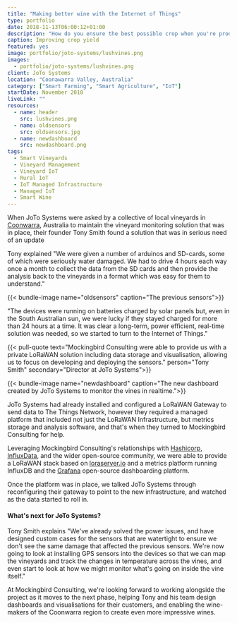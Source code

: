 ```yaml
---
title: "Making better wine with the Internet of Things"
type: portfolio
date: 2018-11-13T06:00:12+01:00
description: "How do you ensure the best possible crop when you're producing bottles of wine that sell for over £1,000?"
caption: Improving crop yield
featured: yes
image: portfolio/joto-systems/lushvines.png
images: 
  - portfolio/joto-systems/lushvines.png
client: JoTo Systems
location: "Coonawarra Valley, Australia"
category: ["Smart Farming", "Smart Agriculture", "IoT"]
startDate: November 2018
liveLink: "" 
resources: 
  - name: header
    src: lushvines.png
  - name: oldsensors
    src: oldsensors.jpg
  - name: newdashboard
    src: newdashboard.png
tags:
  - Smart Vineyards
  - Vineyard Management
  - Vineyard IoT
  - Rural IoT
  - IoT Managed Infrastructure
  - Managed IoT
  - Smart Wine
---
```

When JoTo Systems were asked by a collective of local vineyards in <a target="_blank" href="https://coonawarra.org/" title="The Coonwarra Wine Region">Coonwarra</a>, Australia to maintain the vineyard monitoring solution that was in place, their founder Tony Smith found a solution that was in serious need of an update

Tony explained "We were given a number of arduinos and SD-cards, some of which were seriously water damaged.  We had to drive 4 hours each way once a month to collect the data from the SD cards and then provide the analysis back to the vineyards in a format which was easy for them to understand."

{{< bundle-image name="oldsensors" caption="The previous sensors">}}

"The devices were running on batteries charged by solar panels but, even in the South Australian sun, we were lucky if they stayed charged for more than 24 hours at a time.  It was clear a long-term, power efficient, real-time solution was needed, so we started to turn to the Internet of Things."

{{< pull-quote text="Mockingbird Consulting were able to provide us with a private LoRaWAN solution including data storage and visualisation, allowing us to focus on developing and deploying the sensors." person="Tony Smith" secondary="Director at JoTo Systems">}}

{{< bundle-image name="newdashboard" caption="The new dashboard created by JoTo Systems to monitor the vines in realtime.">}}

JoTo Systems had already installed and configured a LoRaWAN Gateway to send data to The Things Network, however they required a managed platform that included not just the LoRaWAN Infrastructure, but metrics storage and analysis software, and that's when they turned to Mockingbird Consulting for help.

Leveraging Mockingbird Consulting's relationships with <a target="_blank" href="https://www.hashicorp.com/">Hashicorp</a>, <a target="_blank" href="https://www.influxdata.com/">InfluxData</a>, and the wider open-source community, we were able to provide a LoRaWAN stack based on <a target="_blank" href="https://www.loraserver.io">loraserver.io</a> and a metrics platform running InfluxDB and the <a target="_blank" href="https://www.grafana.com">Grafana</a> open-source dashboarding platform.

Once the platform was in place, we talked JoTo Systems through reconfiguring their gateway to point to the new infrastructure, and watched as the data started to roll in.</p>

#### What's next for JoTo Systems?

Tony Smith explains "We've already solved the power issues, and have designed custom cases for the sensors that are watertight to ensure we don't see the same damage that affected the previous sensors.  We're now going to look at installing GPS sensors into the devices so that we can map the vineyards and track the changes in temperature across the vines, and even start to look at how we might monitor what's going on inside the vine itself."

At Mockingbird Consulting, we're looking forward to working alongside the project as it moves to the next phase, helping Tony and his team design dashboards and visualisations for their customers, and enabling the wine-makers of the Coonwarra region to create even more impressive wines.
